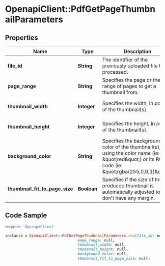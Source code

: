 # OpenapiClient::PdfGetPageThumbnailParameters

## Properties

Name | Type | Description | Notes
------------ | ------------- | ------------- | -------------
**file_id** | **String** | The identifier of the previously uploaded file to be processed. | 
**page_range** | **String** | Specifies the page or the range of pages to get a thumbnail from. | 
**thumbnail_width** | **Integer** | Specifies the width, in points, of the thumbnail(s). | [optional] [default to 140]
**thumbnail_height** | **Integer** | Specifies the height, in points, of the thumbnail(s). | [optional] [default to 220]
**background_color** | **String** | Specifies the background color of the thumbnail(s), using the color name (ie: \&quot;red\&quot;) or its RGBa code (ie: \&quot;rgba(255,0,0,1)\&quot;). | [optional] [default to &#39;rgba(0,0,0,0)&#39;]
**thumbnail_fit_to_page_size** | **Boolean** | Specifies if the size of the produced thumbnail is automatically adjusted to don&#39;t have any margin. | [optional] [default to true]

## Code Sample

```ruby
require 'OpenapiClient'

instance = OpenapiClient::PdfGetPageThumbnailParameters.new(file_id: null,
                                 page_range: null,
                                 thumbnail_width: null,
                                 thumbnail_height: null,
                                 background_color: null,
                                 thumbnail_fit_to_page_size: null)
```


